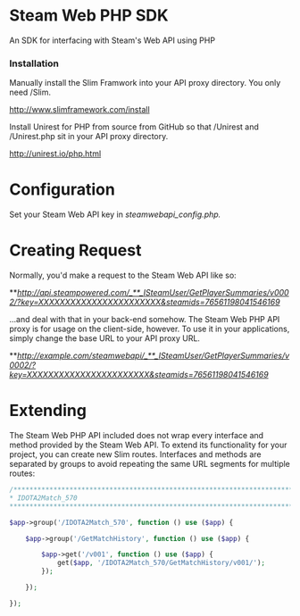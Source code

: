 Steam Web PHP SDK
================

An SDK for interfacing with Steam's Web API using PHP

### Installation

Manually install the Slim Framwork into your API proxy directory. You only need
/Slim.

http://www.slimframework.com/install

Install Unirest for PHP from source from GitHub so that /Unirest and
/Unirest.php sit in your API proxy directory.

http://unirest.io/php.html

Configuration
=============

Set your Steam Web API key in *steamwebapi_config.php.*

Creating Request
================

Normally, you'd make a request to the Steam Web API like so:

**_http://api.steampowered.com/_**_ISteamUser/GetPlayerSummaries/v0002/?key=XXXXXXXXXXXXXXXXXXXXXXX&steamids=76561198041546169_

...and deal with that in your back-end somehow. The Steam Web PHP API proxy is
for usage on the client-side, however. To use it in your applications, simply
change the base URL to your API proxy URL.

**_http://example.com/steamwebapi/_**_ISteamUser/GetPlayerSummaries/v0002/?key=XXXXXXXXXXXXXXXXXXXXXXX&steamids=76561198041546169_

Extending
=========

The Steam Web PHP API included does not wrap every interface and method
provided by the Steam Web API. To extend its functionality for your project,
you can create new Slim routes. Interfaces and methods are separated by groups
to avoid repeating the same URL segments for multiple routes:

```php
/********************************************************************************
* IDOTA2Match_570
*******************************************************************************/

$app->group('/IDOTA2Match_570', function () use ($app) {

    $app->group('/GetMatchHistory', function () use ($app) {

        $app->get('/v001', function () use ($app) {
        	get($app, '/IDOTA2Match_570/GetMatchHistory/v001/');
        });

    });

});
```
